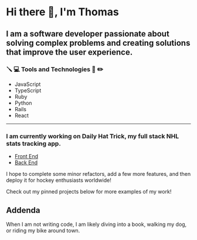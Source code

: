 # Hi there 👋, I'm Thomas

## I am a software developer passionate about solving complex problems and creating solutions that improve the user experience.

### :screwdriver: :computer: Tools and Technologies :floppy_disk: :pencil2:

- JavaScript
- TypeScript
- Ruby
- Python
- Rails
- React
___

### I am currently working on **Daily Hat Trick**, my full stack NHL stats tracking app. 
- [Front End](https://github.com/tdimp/daily-hat-trick-front)
- [Back End](https://github.com/tdimp/daily-hat-trick-back)

I hope to complete some minor refactors, add a few more features, and then deploy it for hockey enthusiasts worldwide!

Check out my pinned projects below for more examples of my work!

## Addenda

When I am not writing code, I am likely diving into a book, walking my dog, or riding my bike around town.

<!--
**tdimp/tdimp** is a ✨ _special_ ✨ repository because its `README.md` (this file) appears on your GitHub profile.

Here are some ideas to get you started:

- 🔭 I’m currently working on ...
- 🌱 I’m currently learning ...
- 👯 I’m looking to collaborate on ...
- 🤔 I’m looking for help with ...
- 💬 Ask me about ...
- 📫 How to reach me: ...
- 😄 Pronouns: ...
- ⚡ Fun fact: ...
-->
